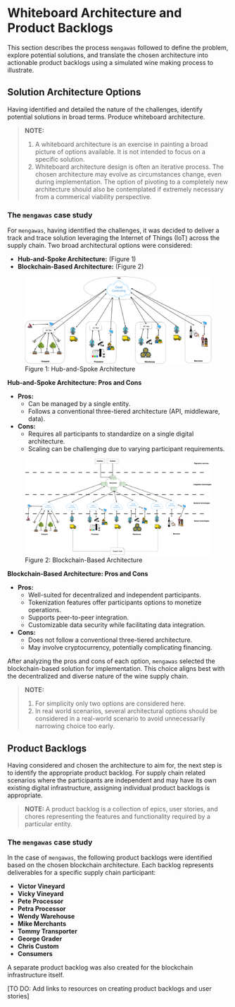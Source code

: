 # Whiteboard Architecture and Product Backlogs

This section describes the process `mengawas` followed to define the problem, explore potential solutions, and translate the chosen architecture into actionable product backlogs using a simulated wine making process to illustrate.

## Solution Architecture Options

Having identified and detailed the nature of the challenges, identify potential solutions in broad terms. Produce whiteboard architecture.

> **NOTE:**
> 1. A whiteboard architecture is an exercise in painting a broad picture of options available. It is not intended to focus on a specific solution.
> 2. Whiteboard architecture design is often an iterative process. The chosen architecture may evolve as circumstances change, even during implementation. The option of pivoting to a completely new architecture should also be contemplated if extremely necessary from a commerical viability perspective.

### The `mengawas` case study

For `mengawas`, having identified the challenges, it was decided to deliver a track and trace solution leveraging the Internet of Things (IoT) across the supply chain.  Two broad architectural options were considered:

* **Hub-and-Spoke Architecture:** (Figure 1)
* **Blockchain-Based Architecture:** (Figure 2)

<figure>
  <img src="../assets/img/hub-spoke.png" alt="Hub and spoke Solution" />
  <figcaption>Figure 1: Hub-and-Spoke Architecture</figcaption>
</figure>

**Hub-and-Spoke Architecture: Pros and Cons**

* **Pros:**
    * Can be managed by a single entity.
    * Follows a conventional three-tiered architecture (API, middleware, data).
* **Cons:**
    * Requires all participants to standardize on a single digital architecture.
    * Scaling can be challenging due to varying participant requirements.

<figure>
  <img src="../assets/img/blockchain.png" alt="Blockchain-based Solution" />
  <figcaption>Figure 2: Blockchain-Based Architecture</figcaption>
</figure>

**Blockchain-Based Architecture: Pros and Cons**

* **Pros:**
    * Well-suited for decentralized and independent participants.
    * Tokenization features offer participants options to monetize operations.
    * Supports peer-to-peer integration.
    * Customizable data security while facilitating data integration.
* **Cons:**
    * Does not follow a conventional three-tiered architecture.
    * May involve cryptocurrency, potentially complicating financing.

After analyzing the pros and cons of each option, `mengawas` selected the blockchain-based solution for implementation.  This choice aligns best with the decentralized and diverse nature of the wine supply chain.

> **NOTE:** 
> 1. For simplicity only two options are considered here.
> 2. In real world scenarios, several architectural options should be considered in a real-world scenario to avoid unnecessarily narrowing choice too early.

## Product Backlogs

Having considered and chosen the architecture to aim for, the next step is to identify the appropriate product backlog. For supply chain related scenarios where the participants are independent and may have its own existing digital infrastructure, assigning individual product backlogs is appropriate.

> **NOTE:** A product backlog is a collection of epics, user stories, and chores representing the features and functionality required by a particular entity.

### The `mengawas` case study

In the case of `mengawas`, the following product backlogs were identified based on the chosen blockchain architecture. Each backlog represents deliverables for a specific supply chain participant:

* **Victor Vineyard**
* **Vicky Vineyard**
* **Pete Processor**
* **Petra Processor**
* **Wendy Warehouse**
* **Mike Merchants**
* **Tommy Transporter**
* **George Grader**
* **Chris Custom**
* **Consumers**

A separate product backlog was also created for the blockchain infrastructure itself.

[TO DO: Add links to resources on creating product backlogs and user stories]